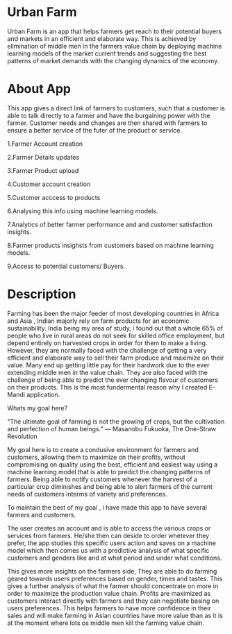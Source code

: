 # Urban Farm

Urban Farm is an app that helps farmers get reach to their potential buyers and markets in an efficient and elaborate way. This is achieved by elimination of middle men in the farmers value chain by deploying machine learning models of the market current trends and suggesting the best patterns of market demands with the changing dynamics of the economy.

# About App

This app gives a direct link of farmers to customers, such that a customer is able to talk directly to a farmer and have the burgaining power with the farmer. Customer needs and changes are then shared with farmers to ensure a better service of the futer of the product or service.

1.Farmer Account creation

2.Farmer Details updates

3.Farmer Product upload

4.Customer account creation

5.Customer acccess to products

6.Analysing this info using machine learning models.

7.Analytics of better farmer performance and and customer satisfaction insights.

8.Farmer products insighsts from customers based on machine learning models.

9.Access to potential customers/ Buyers.


# Description
Farming has been the major feeder of most developing countries in Africa and Asia , Indian majorly rely on farm products for an economic sustainability. India being my area of study, i found out that a whole 65% of people who live in rural areas do not seek for skilled office employment, but depend entirely on harvested crops in order for them to make a living. However, they are normally faced with the challenge of getting a very efficient and elaborate way to sell their farm produce and maximize on their value. Many end up getting little pay for their hardwork due to the ever extending middle men in the value chain. They are also faced with the challenge of being able to predict the ever changing flavour of customers on their products. This is the most fundermental reason why I created E-Mandi application.

Whats my goal here?

“The ultimate goal of farming is not the growing of crops, but the cultivation and perfection of human beings.” ― Masanobu Fukuoka, The One-Straw Revolution

My goal here is to create a condusive environment for farmers and customers, allowing them to maximize on their profits, without compromising on quality using the best, efficient and easiest way using a machine learning model that is able to predict the changing patterns of farmers. Being able to notify customers whenever the harvest of a particular crop diminishes and being able to alert farmers of the current needs of customers interms of variety and preferences.

To maintain the best of my goal , i have made this app to have several farmers and customers.

The user creates an account and is able to access the various crops or services from farmers. He/she then can deside to order whetever they prefer, the app studies this specific users action and saves on a machine model which then comes us with a predictive analysis of what specific customers and genders like and at what period and under what conditions.

This gives more insights on the farmers side, They are able to do farming geared towards users preferences based on gender, times and tastes. This gives a further analysis of what the farmer should concentrate on more in order to maximize the production value chain. Profits are maximized as customers interact directly with farmers and they can negotiate basing on users preferences. This helps farmers to have more confidence in their sales and will make farming in Asian countries have more value than as it is at the moment where lots os middle men kill the farming value chain.


